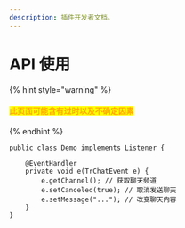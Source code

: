 ```yaml
---
description: 插件开发者文档。
---
```


# API 使用

{% hint style="warning" %}
#### <mark style="color:orange;">此页面可能含有过时以及不确定因素</mark>
{% endhint %}

```
public class Demo implements Listener {
    
    @EventHandler
    private void e(TrChatEvent e) {
        e.getChannel(); // 获取聊天频道
        e.setCanceled(true); // 取消发送聊天
        e.setMessage("..."); // 改变聊天内容
    }   
}
```
